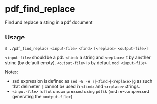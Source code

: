 # pdf_find_replace
Find and replace a string in a pdf document


## Usage

```shel
$ ./pdf_find_replace <input-file> <find> [<replace> <output-file>]
```

`<input-file>` should be a pdf.
`<find>` a string and `<replace>` it by another string (by default empty).
`<output-file>` is by default `mod_<input-file>`

Notes:
* sed expression is defined as `sed -E -e r|<find>|<replace>|g` as such that delimeter `|` cannot be used in `<find>` and `<replace>` strings.
* `<input-file>` is first uncompressed using `pdftk` (and re-compressed generating the `<output-file>`)
